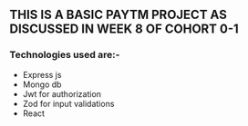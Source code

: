 ## THIS IS A BASIC PAYTM PROJECT AS DISCUSSED IN WEEK 8 OF COHORT 0-1

### Technologies used are:-
* Express js
* Mongo db
* Jwt for authorization
* Zod for input validations
* React
